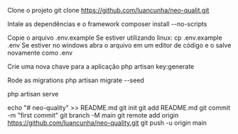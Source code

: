Clone o projeto
git clone https://github.com/luancunha/neo-qualit.git

Intale as dependências e o framework
composer install --no-scripts

Copie o arquivo .env.example
Se estiver utilizando linux: cp .env.example .env
Se estiver no windows abra o arquivo em um editor de código e o salve novamente como .env

Crie uma nova chave para a aplicação
php artisan key:generate

Rode as migrations
php artisan migrate --seed

php artisan serve

echo "# neo-quality" >> README.md
git init
git add README.md
git commit -m "first commit"
git branch -M main
git remote add origin https://github.com/luancunha/neo-quality.git
git push -u origin main
